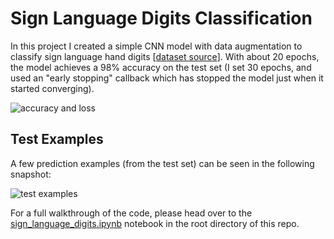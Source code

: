 # Sign Language Digits Classification
In this project I created a simple CNN model with data augmentation to classify sign language hand digits \[[dataset source](https://github.com/ardamavi/Sign-Language-Digits-Dataset)\]. With about 20 epochs, the model achieves a 98% accuracy on the test set (I set 30 epochs, and used an "early stopping" callback which has stopped the model just when it started converging).

![accuracy and loss](https://user-images.githubusercontent.com/78589884/131554895-dba10562-9ac4-4344-b0ff-f6f1924c38fd.png)

## Test Examples
A few prediction examples (from the test set) can be seen in the following snapshot:

![test examples](https://user-images.githubusercontent.com/78589884/131555003-09e59e33-4903-4954-8d03-8f2efab2a988.png)

For a full walkthrough of the code, please head over to the [sign_language_digits.ipynb](https://github.com/masalha-alaa/sign-language-digits-keras/blob/master/sign_language_digits.ipynb) notebook in the root directory of this repo.
